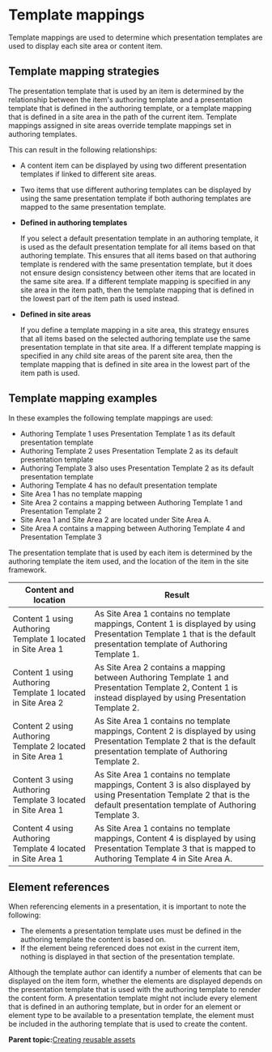 # Template mappings 

Template mappings are used to determine which presentation templates are used to display each site area or content item.

## Template mapping strategies

The presentation template that is used by an item is determined by the relationship between the item's authoring template and a presentation template that is defined in the authoring template, or a template mapping that is defined in a site area in the path of the current item. Template mappings assigned in site areas override template mappings set in authoring templates.

This can result in the following relationships:

-   A content item can be displayed by using two different presentation templates if linked to different site areas.
-   Two items that use different authoring templates can be displayed by using the same presentation template if both authoring templates are mapped to the same presentation template.

-   **Defined in authoring templates**

    If you select a default presentation template in an authoring template, it is used as the default presentation template for all items based on that authoring template. This ensures that all items based on that authoring template is rendered with the same presentation template, but it does not ensure design consistency between other items that are located in the same site area. If a different template mapping is specified in any site area in the item path, then the template mapping that is defined in the lowest part of the item path is used instead.

-   **Defined in site areas**

    If you define a template mapping in a site area, this strategy ensures that all items based on the selected authoring template use the same presentation template in that site area. If a different template mapping is specified in any child site areas of the parent site area, then the template mapping that is defined in site area in the lowest part of the item path is used.


## Template mapping examples

In these examples the following template mappings are used:

-   Authoring Template 1 uses Presentation Template 1 as its default presentation template
-   Authoring Template 2 uses Presentation Template 2 as its default presentation template
-   Authoring Template 3 also uses Presentation Template 2 as its default presentation template
-   Authoring Template 4 has no default presentation template
-   Site Area 1 has no template mapping
-   Site Area 2 contains a mapping between Authoring Template 1 and Presentation Template 2
-   Site Area 1 and Site Area 2 are located under Site Area A.
-   Site Area A contains a mapping between Authoring Template 4 and Presentation Template 3

The presentation template that is used by each item is determined by the authoring template the item used, and the location of the item in the site framework.

|Content and location|Result|
|--------------------|------|
|Content 1 using Authoring Template 1 located in Site Area 1|As Site Area 1 contains no template mappings, Content 1 is displayed by using Presentation Template 1 that is the default presentation template of Authoring Template 1.|
|Content 1 using Authoring Template 1 located in Site Area 2|As Site Area 2 contains a mapping between Authoring Template 1 and Presentation Template 2, Content 1 is instead displayed by using Presentation Template 2.|
|Content 2 using Authoring Template 2 located in Site Area 1|As Site Area 1 contains no template mappings, Content 2 is displayed by using Presentation Template 2 that is the default presentation template of Authoring Template 2.|
|Content 3 using Authoring Template 3 located in Site Area 1|As Site Area 1 contains no template mappings, Content 3 is also displayed by using Presentation Template 2 that is the default presentation template of Authoring Template 3.|
|Content 4 using Authoring Template 4 located in Site Area 1|As Site Area 1 contains no template mappings, Content 4 is displayed by using Presentation Template 3 that is mapped to Authoring Template 4 in Site Area A.|

## Element references

When referencing elements in a presentation, it is important to note the following:

-   The elements a presentation template uses must be defined in the authoring template the content is based on.
-   If the element being referenced does not exist in the current item, nothing is displayed in that section of the presentation template.

Although the template author can identify a number of elements that can be displayed on the item form, whether the elements are displayed depends on the presentation template that is used with the authoring template to render the content form. A presentation template might not include every element that is defined in an authoring template, but in order for an element or element type to be available to a presentation template, the element must be included in the authoring template that is used to create the content.

**Parent topic:**[Creating reusable assets ](../site/site_assets.md)


